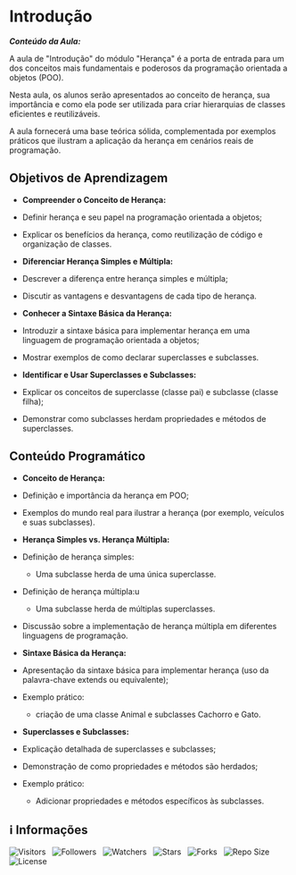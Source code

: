 <!-- Título -->
# Introdução

***Conteúdo da Aula:***

A aula de "Introdução" do módulo "Herança" é a porta de entrada para um dos conceitos mais fundamentais e poderosos da programação orientada a objetos (POO).

Nesta aula, os alunos serão apresentados ao conceito de herança, sua importância e como ela pode ser utilizada para criar hierarquias de classes eficientes e reutilizáveis.

A aula fornecerá uma base teórica sólida, complementada por exemplos práticos que ilustram a aplicação da herança em cenários reais de programação.

## Objetivos de Aprendizagem

* **Compreender o Conceito de Herança:**

* Definir herança e seu papel na programação orientada a objetos;
* Explicar os benefícios da herança, como reutilização de código e organização de classes.

* **Diferenciar Herança Simples e Múltipla:**

* Descrever a diferença entre herança simples e múltipla;
* Discutir as vantagens e desvantagens de cada tipo de herança.

* **Conhecer a Sintaxe Básica da Herança:**

* Introduzir a sintaxe básica para implementar herança em uma linguagem de programação orientada a objetos;
* Mostrar exemplos de como declarar superclasses e subclasses.

* **Identificar e Usar Superclasses e Subclasses:**

* Explicar os conceitos de superclasse (classe pai) e subclasse (classe filha);
* Demonstrar como subclasses herdam propriedades e métodos de superclasses.

## Conteúdo Programático

* **Conceito de Herança:**

* Definição e importância da herança em POO;
* Exemplos do mundo real para ilustrar a herança (por exemplo, veículos e suas subclasses).

* **Herança Simples vs. Herança Múltipla:**

* Definição de herança simples:
  * Uma subclasse herda de uma única superclasse.
* Definição de herança múltipla:u
  * Uma subclasse herda de múltiplas superclasses.
* Discussão sobre a implementação de herança múltipla em diferentes linguagens de programação.

* **Sintaxe Básica da Herança:**

* Apresentação da sintaxe básica para implementar herança (uso da palavra-chave extends ou equivalente);
* Exemplo prático:
  * criação de uma classe Animal e subclasses Cachorro e Gato.

* **Superclasses e Subclasses:**

* Explicação detalhada de superclasses e subclasses;
* Demonstração de como propriedades e métodos são herdados;
* Exemplo prático:
  * Adicionar propriedades e métodos específicos às subclasses.

<!-- Informações -->
## &#8505; Informações

![Visitors](https://api.visitorbadge.io/api/visitors?path=Devsgeeknerd%2Fcla-int-her-log-ori-obj-com-fun&label=Visitantes&labelColor=%23700070&labelStyle=none&countColor=%23000fff&style=plastic&color=%23ffffff "Total de Visitantes")
&nbsp;
![Followers](https://img.shields.io/github/followers/Devsgeeknerd?style=p&label=Seguidores&labelColor=800080&color=000fff "Total de Seguidores")
&nbsp;
![Watchers](https://img.shields.io/github/watchers/Devsgeeknerd/cla-int-her-log-ori-obj-com-fun?style=p&label=Observadores&labelColor=800080&color=000fff "Total de Observadores")
&nbsp;
![Stars](https://img.shields.io/github/stars/Devsgeeknerd/cla-int-her-log-ori-obj-com-fun?style=p&label=Estrelas&labelColor=800080&color=000fff "Total de Estrelas")
&nbsp;
![Forks](https://img.shields.io/github/forks/Devsgeeknerd/cla-int-her-log-ori-obj-com-fun?style=p&label=Bifurcações&labelColor=800080&color=000fff "Total de Bifurcações")
&nbsp;
![Repo Size](https://img.shields.io/github/repo-size/Devsgeeknerd/cla-int-her-log-ori-obj-com-fun?style=p&label=Tamanho&labelColor=800080&color=000fff "Tamanho do Repositório")
&nbsp;
![License](https://img.shields.io/github/license/Devsgeeknerd/cla-int-her-log-ori-obj-com-fun?style=p&label=Licença&labelColor=800080&color=000fff "Licença do Repositório")
